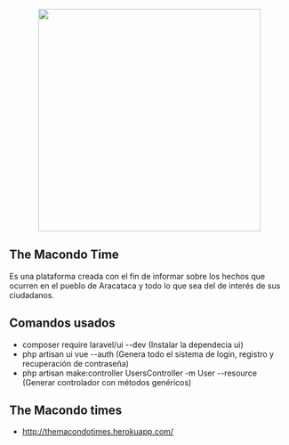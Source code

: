 <p align="center"><a href="https://laravel.com" target="_blank"><img src="https://raw.githubusercontent.com/laravel/art/master/logo-lockup/5%20SVG/2%20CMYK/1%20Full%20Color/laravel-logolockup-cmyk-red.svg" width="400"></a></p>

## The Macondo Time

Es una plataforma creada con el fin de informar sobre los hechos que ocurren en el pueblo de Aracataca y todo lo que sea del de interés de sus ciudadanos.

## Comandos usados

- composer require laravel/ui --dev (Instalar la dependecia ui)
- php artisan ui vue --auth (Genera todo el sistema de login, registro y recuperación de contraseña)
- php artisan make:controller UsersController -m User --resource (Generar controlador con métodos genéricos)


## The Macondo times
- http://themacondotimes.herokuapp.com/
